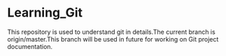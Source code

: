# Learning_Git
This repository is used to understand git in details.The current branch is origin/master.This branch will be used in future for working on Git project documentation.
